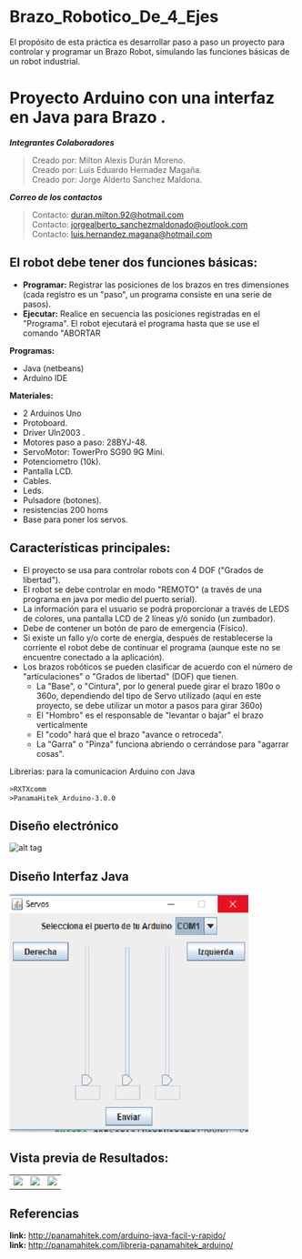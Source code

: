 # Brazo_Robotico_De_4_Ejes
El propósito de esta práctica es desarrollar paso a paso un proyecto para controlar y programar un Brazo Robot, simulando las funciones básicas de un robot industrial. 

# Proyecto Arduino con una interfaz en Java para Brazo .

***Integrantes Colaboradores***
>Creado por: Milton Alexis Durán Moreno.<br />
>Creado por: Luis Eduardo Hernadez Magaña.<br />
>Creado por: Jorge Alderto Sanchez Maldona.<br />

***Correo de los contactos***
>Contacto: duran.milton.92@hotmail.com<br />
>Contacto: jorgealberto_sanchezmaldonado@outlook.com <br />
>Contacto: luis.hernandez.magana@hotmail.com<br />

## El robot debe tener dos funciones básicas:
- **Programar:** Registrar las posiciones de los brazos en tres dimensiones (cada registro es un "paso", un programa consiste en una serie de pasos). 
- **Ejecutar:** Realice en secuencia las posiciones registradas en el "Programa". El robot ejecutará el programa hasta que se use el comando "ABORTAR

**Programas:**
- Java (netbeans)
- Arduino IDE

**Materiales:**
- 2 Arduinos Uno
- Protoboard.
- Driver Uln2003 .
- Motores paso a paso: 28BYJ-48.
- ServoMotor: TowerPro SG90 9G Mini.
- Potenciometro (10k).
- Pantalla LCD.
- Cables.
- Leds.
- Pulsadore (botones).
- resistencias 200 homs
- Base para poner los servos.

## Características principales: 
 - El proyecto se usa para controlar robots con  4 DOF ("Grados de libertad").
 - El robot se debe controlar en modo "REMOTO" (a través de una programa en java por medio del puerto serial).
 - La información para el usuario se podrá proporcionar a través de LEDS de colores, una pantalla LCD de 2 líneas y/ó sonido (un zumbador).
 - Debe de contener un botón de paro de emergencia (Físico).     
 - Si existe un fallo y/o corte de energía, después de restablecerse la corriente el robot debe de continuar el programa (aunque este no se encuentre conectado a la aplicación).
 - Los brazos robóticos se pueden clasificar de acuerdo con el número de "articulaciones" o "Grados de libertad" (DOF) que tienen.             
     - La "Base", o "Cintura", por lo general puede girar el brazo 180o o 360o, dependiendo del   tipo de Servo utilizado (aquí en este proyecto, se debe utilizar un motor a pasos para girar 360o)
     - El "Hombro" es el responsable de "levantar o bajar" el brazo verticalmente 
     - El "codo" hará que el brazo "avance o retroceda".
     - La "Garra" o "Pinza" funciona abriendo o cerrándose para "agarrar cosas". 

Librerias: para la comunicacion Arduino con Java

    >RXTXcomm
    >PanamaHitek_Arduino-3.0.0

## Diseño electrónico
![alt tag](https://github.com/MiltonDM/UNIDAD_3/blob/master/image/1.png)


## Diseño Interfaz Java
![alt tag](https://github.com/MiltonDM/Brazo_Robotico_De_4_Ejes/blob/master/Imagenes/interfaz.png)
## Vista previa de Resultados:

<table>
<tr>
<td><img src=https://github.com/MiltonDM/UNIDAD_3/blob/master/image/IMG_20180411_195835602_BURST001.jpg></td>
<td><img src=https://github.com/MiltonDM/UNIDAD_3/blob/master/image/IMG_20180411_195900047_BURST000_COVER_TOP.jpg></td>
<td><img src=https://github.com/MiltonDM/UNIDAD_3/blob/master/image/IMG_20180411_195905173_BURST000_COVER_TOP.jpg></td>
</tr>
</table>

## Referencias
**link:** http://panamahitek.com/arduino-java-facil-y-rapido/<br />
**link:** http://panamahitek.com/libreria-panamahitek_arduino/<br />

